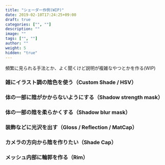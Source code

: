 ```yaml
---
title: "シェーダー作例(WIP)"
date: 2019-02-10T17:24:25+09:00
draft: true
categories: ["", ""]
description: ""
image: ""
tags: ["", ""]
author: ""
weight: 5
hidden: "true"
---
```

頻繁に見られる手法とか、よく聞くけど説明が複雑なやつとかを作る(WIP)

### 雑にイラスト調の陰色を使う（Custom Shade / HSV）
### 体の一部に陰がかからないようにする（Shadow strength mask）
### 体の一部の陰を柔らかくする（Shadow blur mask）
### 装飾などに光沢を出す（Gloss / Reflection / MatCap）
### カメラの方向から陰を作りたい（Shade Cap）
### メッシュ内部に輪郭を作る（Rim）
